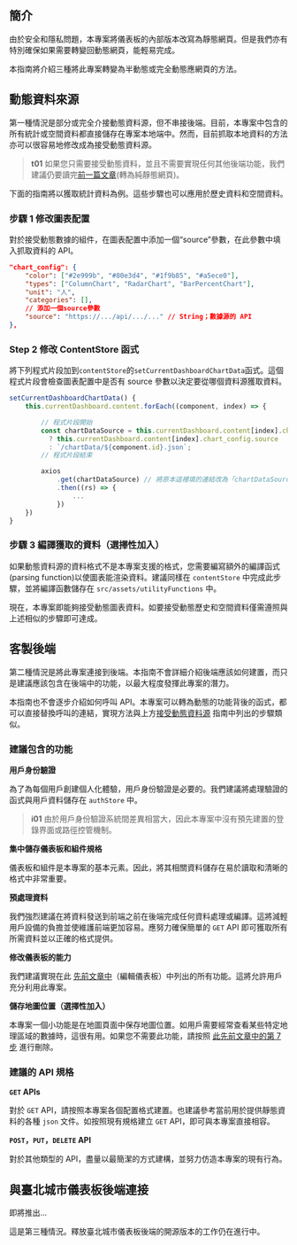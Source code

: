## 簡介

由於安全和隱私問題，本專案將儀表板的內部版本改寫為靜態網頁。但是我們亦有特別確保如果需要轉變回動態網頁，能輕易完成。

本指南將介紹三種將此專案轉變為半動態或完全動態應網頁的方法。

## 動態資料來源

第一種情況是部分或完全介接動態資料源，但不串接後端。目前，本專案中包含的所有統計或空間資料都直接儲存在專案本地端中。然而，目前抓取本地資料的方法亦可以很容易地修改成為接受動態資料源。

> **t01**
> 如果您只需要接受動態資料，並且不需要實現任何其他後端功能，我們建議仍要讀完[前一篇文章](/front-end/create-a-static-application)(轉為純靜態網頁)。

下面的指南將以獲取統計資料為例。這些步驟也可以應用於歷史資料和空間資料。

### 步驟 1 修改圖表配置

對於接受動態數據的組件，在圖表配置中添加一個“source”參數，在此參數中填入抓取資料的 API。

```json
"chart_config": {
    "color": ["#2e999b", "#80e3d4", "#1f9b85", "#a5ece0"],
    "types": ["ColumnChart", "RadarChart", "BarPercentChart"],
    "unit": "人",
    "categories": [],
    // 添加一個source參數
    "source": "https://.../api/.../..." // String；數據源的 API
},
```

### Step 2 修改 ContentStore 函式

將下列程式片段加到`contentStore`的`setCurrentDashboardChartData`函式。這個程式片段會檢查圖表配置中是否有 source 參數以決定要從哪個資料源獲取資料。

```js
setCurrentDashboardChartData() {
    this.currentDashboard.content.forEach((component, index) => {

        // 程式片段開始
        const chartDataSource = this.currentDashboard.content[index].chart_config.source
          ? this.currentDashboard.content[index].chart_config.source
          : `/chartData/${component.id}.json`;
        // 程式片段結束

        axios
            .get(chartDataSource) // 將原本這裡填的連結改為「chartDataSource」
            .then((rs) => {
                ...
            })
    })
}
```

### 步驟 3 編譯獲取的資料（選擇性加入）

如果動態資料源的資料格式不是本專案支援的格式，您需要編寫額外的編譯函式(parsing function)以使圖表能渲染資料。建議同樣在 `contentStore` 中完成此步驟，並將編譯函數儲存在 `src/assets/utilityFunctions` 中。

現在，本專案即能夠接受動態圖表資料。如要接受動態歷史和空間資料僅需遵照與上述相似的步驟即可達成。

## 客製後端

第二種情況是將此專案連接到後端。本指南不會詳細介紹後端應該如何建置，而只是建議應該包含在後端中的功能，以最大程度發揮此專案的潛力。

本指南也不會逐步介紹如何呼叫 API。本專案可以轉為動態的功能背後的函式，都可以直接替換呼叫的連結，實現方法與上方[接受動態資料源](/front-end/create-a-dynamic-application#dynamic-data-source) 指南中列出的步驟類似。

### 建議包含的功能

**用戶身份驗證**

為了為每個用戶創建個人化體驗，用戶身份驗證是必要的。我們建議將處理驗證的函式與用戶資料儲存在 `authStore` 中。

> **i01**
> 由於用戶身份驗證系統間差異相當大，因此本專案中沒有預先建置的登錄界面或路徑控管機制。

**集中儲存儀表板和組件規格**

儀表板和組件是本專案的基本元素。因此，將其相關資料儲存在易於讀取和清晰的格式中非常重要。

**預處理資料**

我們強烈建議在將資料發送到前端之前在後端完成任何資料處理或編譯。這將減輕用戶設備的負擔並使維護前端更加容易。應努力確保簡單的 `GET` API 即可獲取所有所需資料並以正確的格式提供。

**修改儀表板的能力**

我們建議實現在此 [先前文章中](/front-end/modifying-a-dashboard)（編輯儀表板）中列出的所有功能。這將允許用戶充分利用此專案。

**儲存地圖位置（選擇性加入）**

本專案一個小功能是在地圖頁面中保存地圖位置。如用戶需要經常查看某些特定地理區域的數據時，這很有用。如果您不需要此功能，請按照 [此先前文章中的第 7 步](/front-end/create-a-static-application#step-7-mapcontainer.vue) 進行刪除。

### 建議的 API 規格

**`GET` APIs**

對於 `GET` API，請按照本專案各個配置格式建置。也建議參考當前用於提供靜態資料的各種 `json` 文件。如按照現有規格建立 `GET` API，即可與本專案直接相容。

**`POST`，`PUT`，`DELETE` API**

對於其他類型的 API，盡量以最簡潔的方式建構，並努力仿造本專案的現有行為。

## 與臺北城市儀表板後端連接

即將推出...

這是第三種情況。釋放臺北城市儀表板後端的開源版本的工作仍在進行中。
